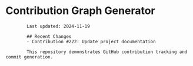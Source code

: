 # Contribution Graph Generator
            
            Last updated: 2024-11-19
            
            ## Recent Changes
            - Contribution #222: Update project documentation
            
            This repository demonstrates GitHub contribution tracking and commit generation.
        